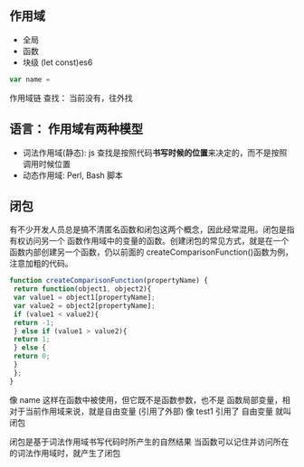## 作用域
- 全局
- 函数
- 块级 (let const)es6

```js
var name = 
```
作用域链
查找： 当前没有，往外找
## 语言： 作用域有两种模型
- 词法作用域(静态): js  查找是按照代码**书写时候的位置**来决定的，而不是按照调用时候位置
- 动态作用域: Perl, Bash 脚本

## 闭包
有不少开发人员总是搞不清匿名函数和闭包这两个概念，因此经常混用。闭包是指有权访问另一个
函数作用域中的变量的函数。创建闭包的常见方式，就是在一个函数内部创建另一个函数，仍以前面的
createComparisonFunction()函数为例，注意加粗的代码。
```js
function createComparisonFunction(propertyName) { 
 return function(object1, object2){ 
 var value1 = object1[propertyName]; 
 var value2 = object2[propertyName]; 
 if (value1 < value2){ 
 return -1; 
 } else if (value1 > value2){ 
 return 1; 
 } else { 
 return 0; 
 } 
 }; 
}
```

像 name 这样在函数中被使用，但它既不是函数参数，也不是 函数局部变量，相对于当前作用域来说，就是自由变量  (引用了外部) 像 test1 引用了 自由变量 就叫闭包

<!-- 激进的言论： js 所有的函数 函数都在全局欢聚里面运行， 引用全局 -->
闭包是基于词法作用域书写代码时所产生的自然结果
当函数可以记住并访问所在的词法作用域时，就产生了闭包